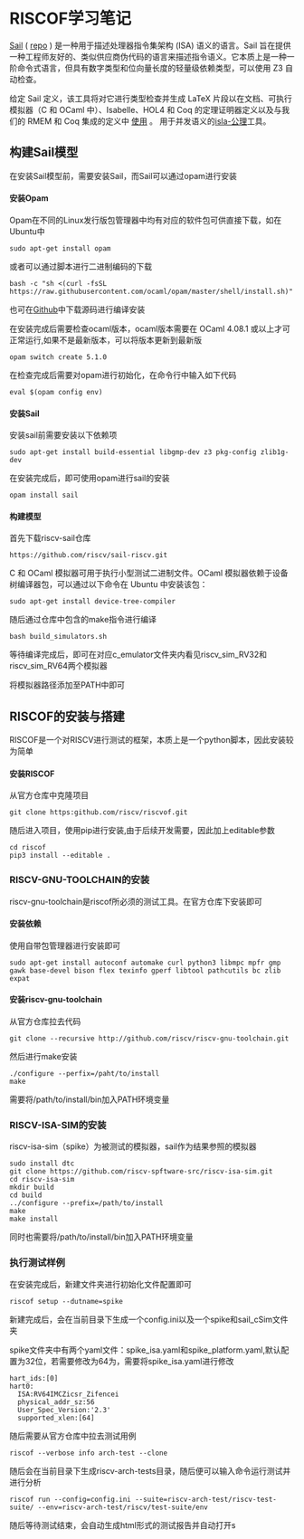 # RISCOF学习笔记

[Sail](https://www.cl.cam.ac.uk/~pes20/sail/) ( [repo](https://github.com/rems-project/sail) ) 是一种用于描述处理器指令集架构 (ISA) 语义的语言。Sail 旨在提供一种工程师友好的、类似供应商伪代码的语言来描述指令语义。它本质上是一种一阶命令式语言，但具有数字类型和位向量长度的轻量级依赖类型，可以使用 Z3 自动检查。

给定 Sail 定义，该工具将对它进行类型检查并生成 LaTeX 片段以在文档、可执行模拟器（C 和 OCaml 中）、Isabelle、HOL4 和 Coq 的定理证明器定义以及与我们的 RMEM 和 Coq 集成的定义中 [使用](http://www.cl.cam.ac.uk/users/pes20/rmem) 。 用于并发语义的[isla-公理](https://github.com/riscv/sail-riscv/blob/master/isla-axiomatic.cl.cam.ac.uk)工具。

## 构建Sail模型

在安装Sail模型前，需要安装Sail，而Sail可以通过opam进行安装

#### 安装Opam

Opam在不同的Linux发行版包管理器中均有对应的软件包可供直接下载，如在Ubuntu中

```
sudo apt-get install opam
```

或者可以通过脚本进行二进制编码的下载

```
bash -c "sh <(curl -fsSL https://raw.githubusercontent.com/ocaml/opam/master/shell/install.sh)"
```

也可在[Github](https://github.com/ocaml/opam/releases)中下载源码进行编译安装

在安装完成后需要检查ocaml版本，ocaml版本需要在 OCaml 4.08.1 或以上才可正常运行,如果不是最新版本，可以将版本更新到最新版

```
opam switch create 5.1.0
```

在检查完成后需要对opam进行初始化，在命令行中输入如下代码

```
eval $(opam config env)
```

#### 安装Sail

安装sail前需要安装以下依赖项

```
sudo apt-get install build-essential libgmp-dev z3 pkg-config zlib1g-dev
```

在安装完成后，即可使用opam进行sail的安装

```
opam install sail
```

#### 构建模型

首先下载riscv-sail仓库

```
https://github.com/riscv/sail-riscv.git
```

C 和 OCaml 模拟器可用于执行小型测试二进制文件。OCaml 模拟器依赖于设备树编译器包，可以通过以下命令在 Ubuntu 中安装该包：

```
sudo apt-get install device-tree-compiler
```

随后通过仓库中包含的make指令进行编译

```
bash build_simulators.sh
```

等待编译完成后，即可在对应c_emulator文件夹内看见riscv_sim_RV32和riscv_sim_RV64两个模拟器

将模拟器路径添加至PATH中即可

## RISCOF的安装与搭建

RISCOF是一个对RISCV进行测试的框架，本质上是一个python脚本，因此安装较为简单

#### 安装RISCOF

从官方仓库中克隆项目

```
git clone https:github.com/riscv/riscvof.git
```

随后进入项目，使用pip进行安装,由于后续开发需要，因此加上editable参数

```
cd riscof
pip3 install --editable .
```

### RISCV-GNU-TOOLCHAIN的安装

riscv-gnu-toolchain是riscof所必须的测试工具。在官方仓库下安装即可

#### 安装依赖

使用自带包管理器进行安装即可

```
sudo apt-get install autoconf automake curl python3 libmpc mpfr gmp gawk base-devel bison flex texinfo gperf libtool pathcutils bc zlib expat
```

#### 安装riscv-gnu-toolchain

从官方仓库拉去代码

```
git clone --recursive http://github.com/riscv/riscv-gnu-toolchain.git
```

然后进行make安装

```
./configure --perfix=/paht/to/install
make
```

需要将/path/to/install/bin加入PATH环境变量

### RISCV-ISA-SIM的安装

riscv-isa-sim（spike）为被测试的模拟器，sail作为结果参照的模拟器

```
sudo install dtc
git clone https://github.com/riscv-spftware-src/riscv-isa-sim.git
cd riscv-isa-sim
mkdir build
cd build
../configure --prefix=/path/to/install
make
make install
```

同时也需要将/path/to/install/bin加入PATH环境变量

### 执行测试样例

在安装完成后，新建文件夹进行初始化文件配置即可

```
riscof setup --dutname=spike
```

新建完成后，会在当前目录下生成一个config.ini以及一个spike和sail_cSim文件夹

spike文件夹中有两个yaml文件：spike_isa.yaml和spike_platform.yaml,默认配置为32位，若需要修改为64为，需要将spike_isa.yaml进行修改

```
hart_ids:[0]
hart0:
  ISA:RV64IMCZicsr_Zifencei
  physical_addr_sz:56
  User_Spec_Version:'2.3'
  supported_xlen:[64]
```

随后需要从官方仓库中拉去测试用例

```
riscof --verbose info arch-test --clone
```

随后会在当前目录下生成riscv-arch-tests目录，随后便可以输入命令运行测试并进行分析

```
riscof run --config=config.ini --suite=riscv-arch-test/riscv-test-suite/ --env=riscv-arch-test/riscv/test-suite/env
```

随后等待测试结束，会自动生成html形式的测试报告并自动打开s
